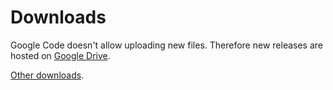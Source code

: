 # Downloads #
Google Code doesn't allow uploading new files. Therefore new releases are hosted on [Google Drive](https://drive.google.com/folderview?id=0Byaj1wmI3lCuRmQwSmZlUlNaVEU&usp=sharing).

[Other downloads](https://code.google.com/p/itadaki/downloads/list).